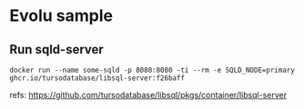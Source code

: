 # Evolu sample

## Run sqld-server

```
docker run --name some-sqld -p 8080:8080 -ti --rm -e SQLD_NODE=primary ghcr.io/tursodatabase/libsql-server:f26baff
```

refs: https://github.com/tursodatabase/libsql/pkgs/container/libsql-server

